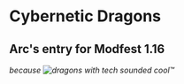 # Cybernetic Dragons
## Arc's entry for Modfest 1.16
_because ![dragons with tech sounded cool](https://tvtropes.org/pmwiki/pmwiki.php/Main/NinjaPirateZombieRobot)™_